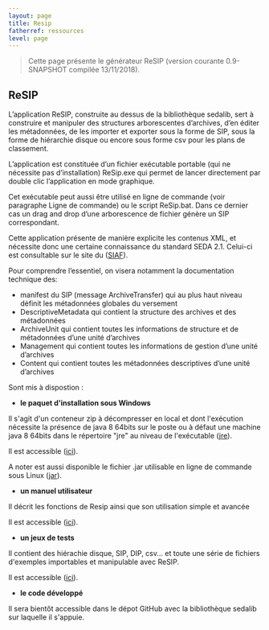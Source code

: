 ```yaml
---
layout: page
title: Resip
fatherref: ressources
level: page
---
```


> Cette page présente le générateur ReSIP (version courante 0.9-SNAPSHOT compilée 13/11/2018).

## ReSIP

L’application ReSIP, construite au dessus de la bibliothèque sedalib, sert à construire et manipuler des structures arborescentes d’archives, d’en éditer les métadonnées, de les importer  et exporter sous la forme de SIP, sous la forme de hiérarchie disque ou encore sous forme csv pour les plans de classement.

L’application est constituée d’un fichier exécutable portable (qui ne nécessite pas d’installation) ReSip.exe qui permet de lancer directement par double clic l’application en mode graphique. 

Cet exécutable peut aussi être utilisé en ligne de commande (voir paragraphe Ligne de commande) ou le script ReSip.bat. Dans ce dernier cas un drag and drop d’une arborescence de fichier génère un SIP correspondant.

Cette application présente de manière explicite les contenus XML, et nécessite donc une certaine connaissance du standard SEDA 2.1. Celui-ci est consultable sur le site du ([SIAF](https://francearchives.fr/seda/)).

Pour comprendre l’essentiel, on visera notamment la documentation technique des:
*	manifest du SIP (message ArchiveTransfer)  qui au plus haut niveau définit  les métadonnées globales du versement 
*	DescriptiveMetadata qui contient la structure des archives et des métadonnées
*	ArchiveUnit qui contient toutes les informations de structure et de métadonnées d’une  unité d’archives
*	Management qui contient toutes les informations de gestion d’une unité d’archives
*	Content qui contient toutes les métadonnées descriptives d’une unité d’archives

Sont mis à dispostion :

* **le paquet d'installation sous Windows**

Il s'agit d'un conteneur zip à décompresser en local et dont l'exécution 
nécessite la présence de java 8 64bits sur le poste ou à défaut une machine java 8 64bits dans le répertoire "jre" au niveau de l'exécutable ([jre](http://download.programmevitam.fr/resip/0.9-SNAPSHOT/jre.zip)).

Il est accessible ([ici](http://download.programmevitam.fr/resip/0.9-SNAPSHOT/resip.zip)).

A noter est aussi disponible le fichier .jar utilisable en ligne de commande sous Linux ([jar](http://download.programmevitam.fr/resip/0.9-SNAPSHOT/resip-0.9-SNAPSHOT-shaded.jar)).

* **un manuel utilisateur**

Il décrit les fonctions de Resip ainsi que son utilisation simple et avancée

Il est accessible ([ici](http://download.programmevitam.fr/resip/0.9-SNAPSHOT/Manuel%20Application%20ReSIP%20V0.9-SNAPSHOT-181112.pdf)).

* **un jeux de tests**

Il contient des hiérachie disque, SIP, DIP, csv... et toute une série de fichiers d'exemples importables et manipulable avec ReSIP.

Il est accessible ([ici](http://download.programmevitam.fr/resip/0.9-SNAPSHOT/ResipSamples.zip)).

* **le code développé**

Il sera bientôt accessible dans le dépot GitHub avec la bibliothèque sedalib sur laquelle il s'appuie.

